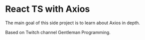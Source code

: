 # React TS with Axios

The main goal of this side project is to learn about Axios in depth.

Based on Twitch channel Gentleman Programming.
